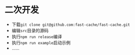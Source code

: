 # 二次开发

- 下载`git clone git@github.com:fast-cache/fast-cache.git`
- 编辑`src`目录的源码
- 执行`npm run release`编译
- 执行`npm run example`启动示例
- ……
